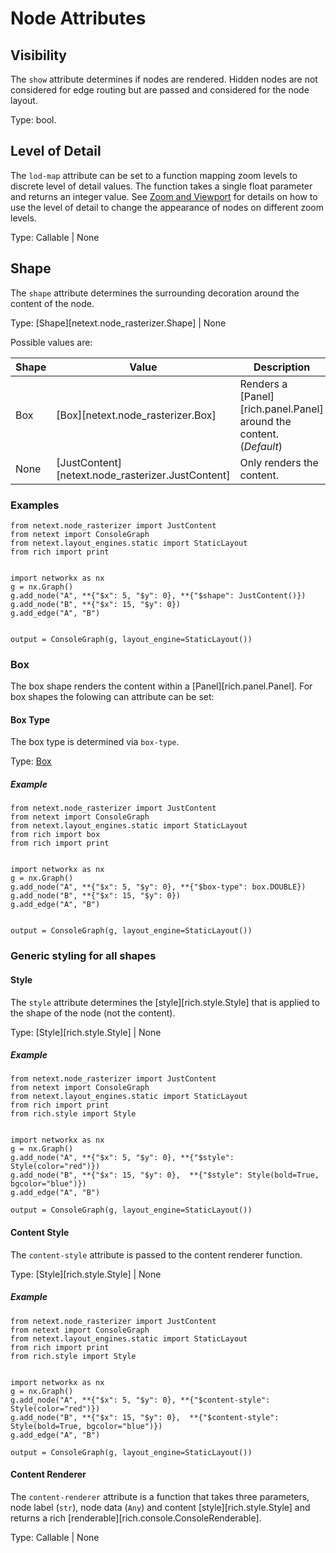# Node Attributes

## Visibility

The `show` attribute determines if nodes are rendered. Hidden nodes are not considered for edge routing but are passed and considered for the node layout.

Type: bool.

## Level of Detail

The `lod-map` attribute can be set to a function mapping zoom levels to discrete level of detail values. The function takes a single float parameter and returns an integer value. See [Zoom and Viewport](../user-guide/zoom-and-viewport.md) for details on how to use the level of detail to change the appearance of nodes on different zoom levels.

Type: Callable | None

## Shape

The `shape` attribute determines the surrounding decoration around the content of the node.

Type: [Shape][netext.node_rasterizer.Shape] | None

Possible values are:

| Shape |  Value | Description |
|------|--------|-------------|
| Box | [Box][netext.node_rasterizer.Box] | Renders a [Panel][rich.panel.Panel] around the content. (*Default*) |
| None | [JustContent][netext.node_rasterizer.JustContent] | Only renders the content. |

### Examples

```{.rich title='Shapes' }
from netext.node_rasterizer import JustContent
from netext import ConsoleGraph
from netext.layout_engines.static import StaticLayout
from rich import print


import networkx as nx
g = nx.Graph()
g.add_node("A", **{"$x": 5, "$y": 0}, **{"$shape": JustContent()})
g.add_node("B", **{"$x": 15, "$y": 0})
g.add_edge("A", "B")


output = ConsoleGraph(g, layout_engine=StaticLayout())
```

### Box

The box shape renders the content within a [Panel][rich.panel.Panel]. For box shapes the folowing can attribute can be set:

#### Box Type

The box type is determined via `box-type`.

Type: [Box](https://rich.readthedocs.io/en/stable/appendix/box.html#appendix-box)

##### Example

```{.rich title='Box Types' }
from netext.node_rasterizer import JustContent
from netext import ConsoleGraph
from netext.layout_engines.static import StaticLayout
from rich import box
from rich import print


import networkx as nx
g = nx.Graph()
g.add_node("A", **{"$x": 5, "$y": 0}, **{"$box-type": box.DOUBLE})
g.add_node("B", **{"$x": 15, "$y": 0})
g.add_edge("A", "B")


output = ConsoleGraph(g, layout_engine=StaticLayout())
```

### Generic styling for all shapes

#### Style

The `style` attribute determines the [style][rich.style.Style] that is applied to the shape of the node (not the content).

Type: [Style][rich.style.Style] | None


##### Example

```{.rich title='Style' }
from netext.node_rasterizer import JustContent
from netext import ConsoleGraph
from netext.layout_engines.static import StaticLayout
from rich import print
from rich.style import Style


import networkx as nx
g = nx.Graph()
g.add_node("A", **{"$x": 5, "$y": 0}, **{"$style": Style(color="red")})
g.add_node("B", **{"$x": 15, "$y": 0},  **{"$style": Style(bold=True, bgcolor="blue")})
g.add_edge("A", "B")

output = ConsoleGraph(g, layout_engine=StaticLayout())
```

#### Content Style

The `content-style` attribute is passed to the content renderer function.

Type: [Style][rich.style.Style] | None

##### Example

```{.rich title='Content Style' }
from netext.node_rasterizer import JustContent
from netext import ConsoleGraph
from netext.layout_engines.static import StaticLayout
from rich import print
from rich.style import Style


import networkx as nx
g = nx.Graph()
g.add_node("A", **{"$x": 5, "$y": 0}, **{"$content-style": Style(color="red")})
g.add_node("B", **{"$x": 15, "$y": 0},  **{"$content-style": Style(bold=True, bgcolor="blue")})
g.add_edge("A", "B")

output = ConsoleGraph(g, layout_engine=StaticLayout())
```

#### Content Renderer

The `content-renderer` attribute is a function that takes three parameters, node label (`str`), node data (`Any`) and content [style][rich.style.Style] and returns a rich [renderable][rich.console.ConsoleRenderable].

Type: Callable | None
